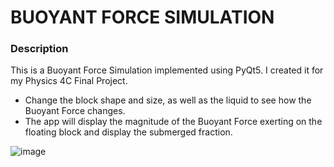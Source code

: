 # BUOYANT FORCE SIMULATION

### Description
This is a Buoyant Force Simulation implemented using PyQt5.
I created it for my Physics 4C Final Project.

* Change the block shape and size, as well as the liquid to see how the Buoyant Force changes.
* The app will display the magnitude of the Buoyant Force exerting on the floating block and display the submerged fraction.

![image](https://user-images.githubusercontent.com/70113806/124999919-0008cd80-e004-11eb-8ee2-dae7d597a1d8.PNG)
